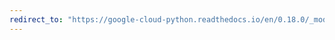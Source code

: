 ```yaml
---
redirect_to: "https://google-cloud-python.readthedocs.io/en/0.18.0/_modules/gcloud/monitoring/query.html"
---
```


